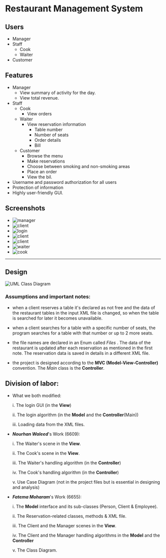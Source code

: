 # Restaurant Management System
## Users
- Manager
- Staff
    - Cook
    - Waiter
- Customer

## Features
- Manager
    - View summary of activity for the day.
    - View total revenue.
- Staff
    - Cook
        - View orders
    - Waiter
        - View reservation information
            - Table number
            - Number of seats
            - Order details
            - Bill
    - Customer
        - Browse the menu
        - Make reservations
        - Choose between smoking and non-smoking areas
        - Place an order
        - View the bil.
- Username and password authorization for all users
- Protection of information
- Highly user-friendly GUI.

## Screenshots
- ![manager](screenshots/summary.png)
- ![client](screenshots/table.png)
- ![login](screenshots/login-error.png)
- ![client](screenshots/menu.png)
- ![client](screenshots/bill.png)
- ![waiter](screenshots/waiter.png)
- ![cook](screenshots/cook.png)
------------------------------------------------
## Design
![UML Class Diagram](classDiagram.svg)


### Assumptions and important notes:

* when a client reserves a table it's declared as not free and the data of the restaurant tables in the input XML file is changed, so when the table is searched for later it becomes unavailable.

* when a client searches for a table with a specific number of seats, the program searches for a table with that number or up to 2 more seats.

* the file names are declared in an Enum called *Files* . The data of the restaurant is updated after each reservation as mentioned in the first note. The reservation data is saved in details in a different XML file.

* the project is designed according to the **MVC (Model-View-Controller)** convention. The *Main* class is the **Controller**.



##  Division of labor:

   * What we both modified:
    
        i. The login GUI (in the **View**)
        
        ii. The login algorithm (in the **Model** and the **Controller**(Main))
        
        iii. Loading data from the XML files.
        
        
* ***Nourhan Waleed***'s Work (6609):
    
    i. The Waiter's scene in the **View**.
    
    ii. The Cook's scene in the **View**.
    
    iii. The Waiter's handling algorithm (in the **Controller**)
    
    iv. The Cook's handling algorithm (in the **Controller**)
    
    v. Use Case Diagram (not in the project files but is essential in designing and analysis)
    
* ***Fatema Moharam***'s Work (6655):

    i. The **Model** interface and its sub-classes (Person, Client & Employee).
    
    ii. The Reservation-related classes, methods & XML file.
    
    iii. The Client and the Manager scenes in the **View**.
    
    iv. The Client and the Manager handling algorithms in the **Model** and the **Controller**
    
    v. The Class Diagram.